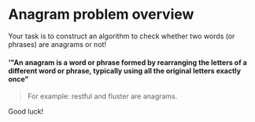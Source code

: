 # Anagram problem overview
Your task is to construct an algorithm to check whether two words (or phrases) are anagrams or not!

#### '"An anagram is a word or phrase formed by rearranging the letters of a different word or phrase, typically using all the original letters exactly once"

> For example: restful and fluster are anagrams.

Good luck!